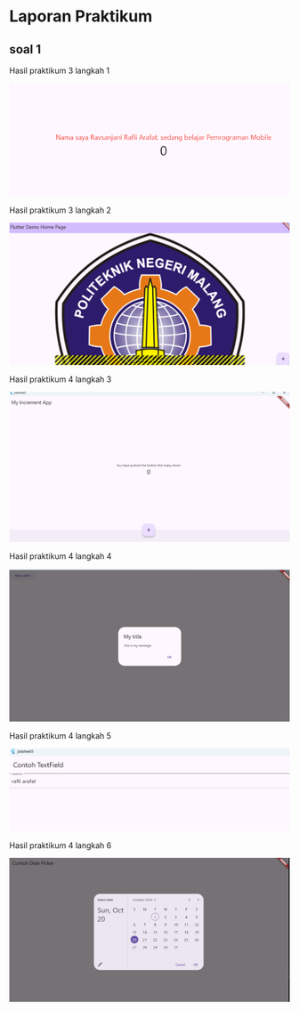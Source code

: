 # Laporan Praktikum

## soal 1
Hasil praktikum 3 langkah 1

![hasil praktikum 3](/jobsheet5/laporan/1.png)

Hasil praktikum 3 langkah 2

![hasil praktikum 3](/jobsheet5/laporan/2.png)

Hasil praktikum 4 langkah 3

![hasil praktikum 3](/jobsheet5/laporan/3.png)

Hasil praktikum 4 langkah 4

![hasil praktikum 3](/jobsheet5/laporan/4.png)

Hasil praktikum 4 langkah 5

![hasil praktikum 3](/jobsheet5/laporan/5.png)

Hasil praktikum 4 langkah 6

![hasil praktikum 3](/jobsheet5/laporan/6.png)